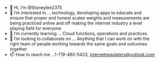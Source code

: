 - 👋 Hi, I’m @Stoneylee2375
- 👀 I’m interested in ... technology, developing apps to educate and ensure that proper and honest scales weights and measurements are being practiced online and off making the internet industry a level playing field for everyone
- 🌱 I’m currently learning ... Cloud functions, operations and practices
- 💞️ I’m looking to collaborate on ... Anything that I can work on with the right team of people working towards the same goals and outcomes together
- 📫 How to reach me ...1-719-480-5423, internetregulaters@outlook.com

<!---
Stoneylee2375/Stoneylee2375 is a ✨ special ✨ repository because its `README.md` (this file) appears on your GitHub profile.
You can click the Preview link to take a look at your changes.
--->
